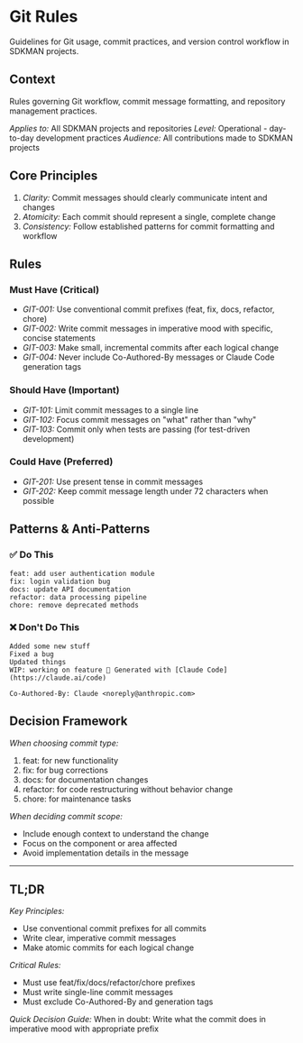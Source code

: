# Git Rules

Guidelines for Git usage, commit practices, and version control workflow in SDKMAN projects.

## Context

Rules governing Git workflow, commit message formatting, and repository management practices.

*Applies to:* All SDKMAN projects and repositories
*Level:* Operational - day-to-day development practices
*Audience:* All contributions made to SDKMAN projects

## Core Principles

1. *Clarity:* Commit messages should clearly communicate intent and changes
2. *Atomicity:* Each commit should represent a single, complete change
3. *Consistency:* Follow established patterns for commit formatting and workflow

## Rules

### Must Have (Critical)

- *GIT-001:* Use conventional commit prefixes (feat, fix, docs, refactor, chore)
- *GIT-002:* Write commit messages in imperative mood with specific, concise statements
- *GIT-003:* Make small, incremental commits after each logical change
- *GIT-004:* Never include Co-Authored-By messages or Claude Code generation tags

### Should Have (Important)

- *GIT-101:* Limit commit messages to a single line
- *GIT-102:* Focus commit messages on "what" rather than "why"
- *GIT-103:* Commit only when tests are passing (for test-driven development)

### Could Have (Preferred)

- *GIT-201:* Use present tense in commit messages
- *GIT-202:* Keep commit message length under 72 characters when possible

## Patterns & Anti-Patterns

### ✅ Do This

```
feat: add user authentication module
fix: login validation bug
docs: update API documentation
refactor: data processing pipeline
chore: remove deprecated methods
```

### ❌ Don't Do This

```
Added some new stuff
Fixed a bug
Updated things
WIP: working on feature 🤖 Generated with [Claude Code](https://claude.ai/code)

Co-Authored-By: Claude <noreply@anthropic.com>
```

## Decision Framework

*When choosing commit type:*
1. feat: for new functionality
2. fix: for bug corrections
3. docs: for documentation changes
4. refactor: for code restructuring without behavior change
5. chore: for maintenance tasks

*When deciding commit scope:*
- Include enough context to understand the change
- Focus on the component or area affected
- Avoid implementation details in the message

---

## TL;DR

*Key Principles:*
- Use conventional commit prefixes for all commits
- Write clear, imperative commit messages
- Make atomic commits for each logical change

*Critical Rules:*
- Must use feat/fix/docs/refactor/chore prefixes
- Must write single-line commit messages
- Must exclude Co-Authored-By and generation tags

*Quick Decision Guide:*
When in doubt: Write what the commit does in imperative mood with appropriate prefix